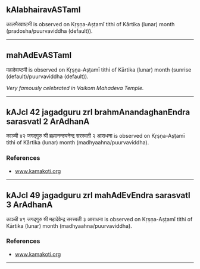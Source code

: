 ## kAlabhairavASTamI
कालभैरवाष्टमी is observed on Kṛṣṇa-Aṣṭamī tithi of Kārtika (lunar) month (pradosha/puurvaviddha (default)).



---
## mahAdEvASTamI
महादेवाष्टमी is observed on Kṛṣṇa-Aṣṭamī tithi of Kārtika (lunar) month (sunrise (default)/puurvaviddha (default)).

_Very famously celebrated in Vaikom Mahadeva Temple._

---
## kAJcI 42 jagadguru zrI brahmAnandaghanEndra sarasvatI 2 ArAdhanA
काञ्ची ४२ जगद्गुरु श्री ब्रह्मानन्दघनेन्द्र सरस्वती २ आराधना is observed on Kṛṣṇa-Aṣṭamī tithi of Kārtika (lunar) month (madhyaahna/puurvaviddha).


### References
* www.kamakoti.org


---
## kAJcI 49 jagadguru zrI mahAdEvEndra sarasvatI 3 ArAdhanA
काञ्ची ४९ जगद्गुरु श्री महादेवेन्द्र सरस्वती ३ आराधना is observed on Kṛṣṇa-Aṣṭamī tithi of Kārtika (lunar) month (madhyaahna/puurvaviddha).


### References
* www.kamakoti.org


---
